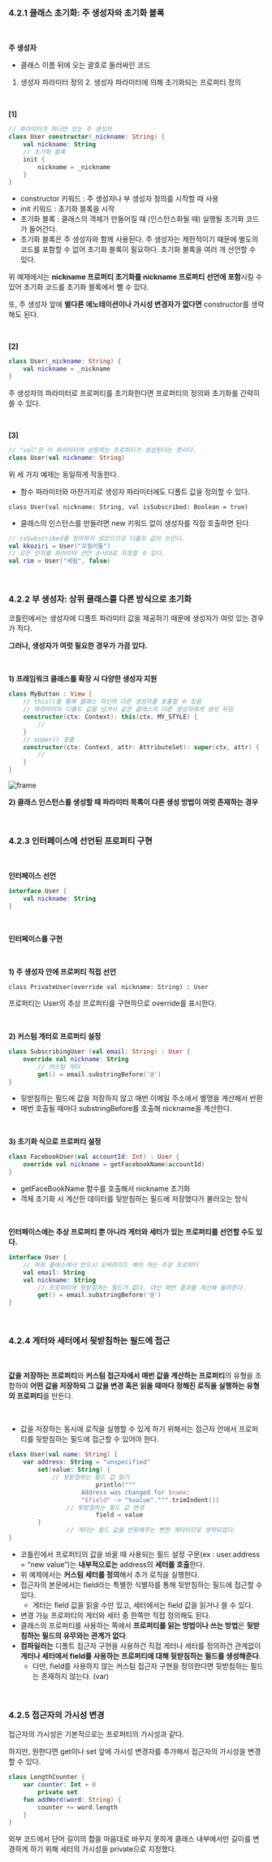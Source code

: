 ### 4.2.1 클래스 초기화: 주 생성자와 초기화 블록

<br/>

**주 생성자**

- 클래스 이름 뒤에 오는 괄호로 둘러싸인 코드
1. 생성자 파라미터 정의  2. 생성자 파라미터에 의해 초기화되는 프로퍼티 정의


<br/>

**[1]**

```kotlin
// 파라미터가 하나만 있는 주 생성자
class User constructor(_nickname: String) {
    val nickname: String
    // 초기화 블록
    init {
        nickname = _nickname
    }
}
```

- constructor 키워드 : 주 생성자나 부 생성자 정의를 시작할 때 사용
- init 키워드 : 초기화 블록을 시작
- 초기화 블록 : 클래스의 객체가 만들어질 때 (인스턴스화될 때) 실행될 초기화 코드가 들어간다.
- 초기화 블록은 주 생성자와 함께 사용된다. 
주 생성자는 제한적이기 때문에 별도의 코드를 포함할 수 없어 초기화 블록이 필요하다. 초기화 블록을 여러 개 선언할 수 있다.

위 예제에서는 **nickname 프로퍼티 초기화를 nickname 프로퍼티 선언에 포함**시킬 수 있어 초기화 코드를 초기화 블록에서 뺄 수 있다. 

또, 주 생성자 앞에 **별다른 애노테이션이나 가시성 변경자가 없다면** constructor를 생략해도 된다.


<br/>

**[2]**

```kotlin
class User(_nickname: String) {
    val nickname = _nickname
}
```

주 생성자의 파라미터로 프로퍼티를 초기화한다면 프로퍼티의 정의와 초기화를 간략히 쓸 수 있다.


<br/>

**[3]**

```kotlin
// "val"은 이 파라미터에 상응하는 프로퍼티가 생성된다는 뜻이다.
class User(val nickname: String)
```

위 세 가지 예제는 동일하게 작동한다.

- 함수 파라미터와 마찬가지로 생성자 파라미터에도 디폴트 값을 정의할 수 있다.

`class User(val nickname: String, val isSubscribed: Boolean = true)`

- 클래스의 인스턴스를 만들려면 new 키워드 없이 생성자를 직접 호출하면 된다.

```kotlin
// isSubscribed를 정의하지 않았으므로 디폴트 값이 쓰인다.
val kkoziri = User("꼬질이들")
// 모든 인자를 파라미터 선언 순서대로 지정할 수 있다.
val rim = User("세림", false)
```


<br/>



### 4.2.2 부 생성자: 상위 클래스를 다른 방식으로 초기화

코틀린에서는 생성자에 디폴트 파라미터 값을 제공하기 때문에 생성자가 여럿 있는 경우가 적다.

**그러나, 생성자가 여럿 필요한 경우가 가끔 있다.**


<br/>

**1) 프레임워크 클래스를 확장 시 다양한 생성자 지원**

```kotlin
class MyButton : View {
    // this()를 통해 클래스 자신의 다른 생성자를 호출할 수 있음
    // 파라미터의 디폴트 값을 넘겨서 같은 클래스의 다른 생성자에게 생성 위임
    constructor(ctx: Context): this(ctx, MY_STYLE) {
        //
    }
    // super() 호출
    constructor(ctx: Context, attr: AttributeSet): super(ctx, attr) {
        //
    }
}
```

![frame](https://user-images.githubusercontent.com/67946662/192646864-938546ea-cdb1-4bd8-8637-3a9444e03b57.jpg)

**2) 클래스 인스턴스를 생성할 때 파라미터 목록이 다른 생성 방법이 여럿 존재하는 경우**


<br/>

### 4.2.3 인터페이스에 선언된 프로퍼티 구현


<br/>

**인터페이스 선언**

```kotlin
interface User {
    val nickname: String
}
```


<br/>

**인터페이스를 구현**

<br/>

**1) 주 생성자 안에 프로퍼티 직접 선언**

`class PrivateUser(override val nickname: String) : User`

프로퍼티는 User의 추상 프로퍼티를 구현하므로 override를 표시한다.

<br/>

**2) 커스텀 게터로 프로퍼티 설정**

```kotlin
class SubscribingUser (val email: String) : User {
    override val nickname: String
        // 커스텀 게터
        get() = email.substringBefore('@')
}
```

- 뒷받침하는 필드에 값을 저장하지 않고 매번 이메일 주소에서 별명을 계산해서 반환
- 매번 호출될 때마다 substringBefore를 호출해 nickname을 계산한다.

<br/>

**3) 초기화 식으로 프로퍼티 설정**

```kotlin
class FacebookUser(val accountId: Int) : User {
    override val nickname = getFacebookName(accountId)
}
```

- getFaceBookName 함수를 호출해서 nickname 초기화
- 객체 초기화 시 계산한 데이터를 뒷받침하는 필드에 저장했다가 불러오는 방식

<br/>

**인터페이스에는 추상 프로퍼티 뿐 아니라 게터와 세터가 있는 프로퍼티를 선언할 수도 있다.**

```kotlin
interface User {
    // 하위 클래스에서 반드시 오버라이드 해야 하는 추상 프로퍼티
    val email: String
    val nickname: String
        // 프로퍼티에 뒷받침하는 필드가 없다. 대신 매번 결과를 계산해 돌려준다.
        get() = email.substringBefore('@')
}
```

<br/>

### 4.2.4 게터와 세터에서 뒷받침하는 필드에 접근

<br/>

**값을 저장하는 프로퍼티**와 **커스텀 접근자에서 매번 값을 계산하는 프로퍼티**의 유형을 조합하여 **어떤 값을 저장하되 그 값을 변경 혹은 읽을 때마다 정해진 로직을 실행하는 유형의 프로퍼티**를 만든다.

<br/>

- 값을 저장하는 동시에 로직을 실행할 수 있게 하기 위해서는 접근자 안에서 프로퍼티를 뒷받침하는 필드에 접근할 수 있어야 한다.

```kotlin
class User(val name: String) {
    var address: String = "unspecified"
        set(value: String) {
            // 뒷받침하는 필드 값 읽기
						println("""
		            Address was changed for $name:
		            "$field" -> "%value".""".trimIndent())
		        // 뒷받침하는 필드 값 변경
						field = value
        }
				// 게터는 필드 값을 반환해주는 뻔한 게터이므로 생략되었다.
}
```

- 코틀린에서 프로퍼티의 값을 바꿀 때 사용되는 필드 설정 구문(ex : user.address = “new value”)는 **내부적으로는** address의 **세터를 호출**한다.
- 위 예제에서는 **커스텀 세터를 정의**해서 추가 로직을 실행한다.
- 접근자의 본문에서는 field라는 특별한 식별자를 통해 뒷받침하는 필드에 접근할 수 있다.
    - 게터는 field 값을 읽을 수만 있고, 세터에서는 field 값을 읽거나 쓸 수 있다.
- 변경 가능 프로퍼티의 게터와 세터 중 한쪽만 직접 정의해도 된다.
- 클래스의 프로퍼티를 사용하는 쪽에서 **프로퍼티를 읽는 방법이나 쓰는 방법**은 **뒷받침하는 필드의 유무와는 관계가 없다**.
- **컴파일러는** 디폴트 접근자 구현을 사용하건 직접 게터나 세터를 정의하건 관계없이 **게터나 세터에서 field를 사용하는 프로퍼티에 대해 뒷받침하는 필드를 생성해준다**.
    - 다만, field를 사용하지 않는 커스텀 접근자 구현을 정의한다면 뒷받침하는 필드는 존재하지 않는다. (var)
 
 <br/>
 
### 4.2.5 접근자의 가시성 변경

접근자의 가시성은 기본적으로는 프로퍼티의 가시성과 같다.

하지만, 원한다면 get이나 set 앞에 가시성 변경자를 추가해서 접근자의 가시성을 변경할 수 있다.

```kotlin
class LengthCounter {
    var counter: Int = 0
        private set
    fun addWord(word: String) {
        counter += word.length
    }
}
```

외부 코드에서 단어 길이의 합을 마음대로 바꾸지 못하게 클래스 내부에서만 길이를 변경하게 하기 위해 세터의 가시성을 private으로 지정했다.
